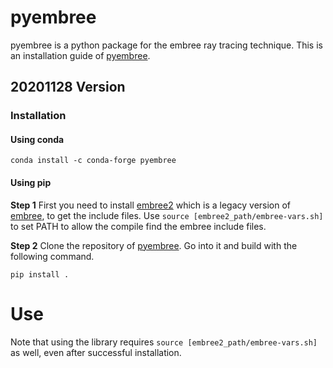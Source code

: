 # pyembree

pyembree is a python package for the embree ray tracing technique. This is an installation guide of [pyembree](https://github.com/scopatz/pyembree/).

## 20201128 Version

### Installation

#### Using conda
```
conda install -c conda-forge pyembree
```

#### Using pip

__Step 1__ First you need to install [embree2](https://github.com/embree/embree/tree/v2.16.0) which is a legacy version of [embree](https://www.embree.org/downloads.html), to get the include files. Use `source [embree2_path/embree-vars.sh]` to set PATH to allow the compile find the embree include files.

__Step 2__ Clone the repository of [pyembree](https://github.com/scopatz/pyembree/). Go into it and build with the following command.
```
pip install .
```

# Use

Note that using the library requires `source [embree2_path/embree-vars.sh]` as well, even after successful installation.
